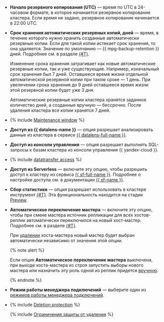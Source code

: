 - **Начало резервного копирования (UTC)** — время по UTC в 24-часовом формате, в которое начинается резервное копирование кластера. Если время не задано, резервное копирование начинается в 22:00 UTC.

- **Срок хранения автоматических резервных копий, дней** — время, в течение которого нужно хранить созданные автоматически резервные копии. Если для такой копии истекает срок хранения, то она удаляется. Значение по умолчанию — {{ mpg-backup-retention }} дней. Подробнее см. в разделе [{#T}](../../../managed-postgresql/concepts/backup.md).

    Изменение срока хранения затрагивает как новые автоматические резервные копии, так и уже существующие. Например, изначальный срок хранения был 7 дней. Оставшееся время жизни отдельной автоматической резервной копии при таком сроке — 1 день. При увеличении срока хранения до 9 дней оставшееся время жизни этой резервной копии будет уже 3 дня.

    Автоматические резервные копии кластера хранятся заданное количество дней, а созданные вручную — бессрочно. После удаления кластера все копии хранятся 7 дней.

- {% include [Maintenance window](../console/maintenance-window.md) %}

- **Доступ из {{ datalens-name }}** — опция разрешает анализировать данные из кластера в сервисе [{{ datalens-full-name }}](../../../datalens/concepts/index.md).

- **Доступ из консоли управления** — опция разрешает выполнять SQL-запросы к базам кластера из консоли управления {{ yandex-cloud }}.

- {% include [datatransfer access](../console/datatransfer-access.md) %}


- **Доступ из Serverless** — включите эту опцию, чтобы разрешить доступ к кластеру из сервиса [{{ sf-full-name }}](../../../functions/concepts/index.md). Подробнее о настройке доступа см. в документации [{{ sf-name }}](../../../functions/operations/database-connection.md).

- **Сбор статистики** — опция разрешает использовать в кластере инструмент [{#T}](../../../managed-postgresql/operations/performance-diagnostics.md). Эта функциональность находится на стадии [Preview](../../../overview/concepts/launch-stages.md).

- **Автоматическое переключение мастера** — включите эту опцию, чтобы при смене мастера источник репликации для всех хостов-реплик автоматически переключился на новый хост-мастер. Подробнее см. в разделе [{#T}](../../../managed-postgresql/concepts/replication.md).

    При [удалении](../../../managed-postgresql/operations/hosts.md#remove) хоста-мастера новый мастер будет выбран автоматически независимо от значения этой опции.

    {% note alert %}

    Если опция **Автоматическое переключение мастера** выключена, при выходе хоста-мастера из строя запустить выборы нового мастера или назначить эту роль одной из реплик придется [вручную](../../../managed-postgresql/operations/update.md#start-manual-failover).

    {% endnote %}


- **Режим работы менеджера подключений** — выберите один из [режимов работы менеджера подключений](../../../managed-postgresql/concepts/pooling.md).

- {% include [Deletion protection](../console/deletion-protection.md) %}

    {% include [Ограничения защиты от удаления](../deletion-protection-limits-db.md) %}
